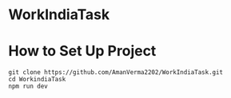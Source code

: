 # WorkIndiaTask

# How to Set Up Project
```
git clone https://github.com/AmanVerma2202/WorkIndiaTask.git
cd WorkindiaTask
npm run dev
```
